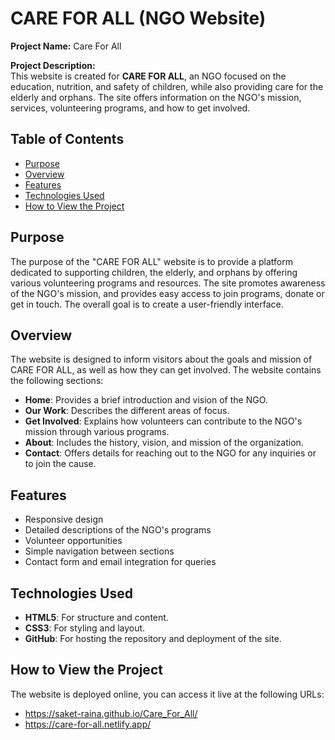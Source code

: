 # CARE FOR ALL (NGO Website)

**Project Name:** Care For All

**Project Description:**  
This website is created for **CARE FOR ALL**, an NGO focused on the education, nutrition, and safety of children, while also providing care for the elderly and orphans. The site offers information on the NGO's mission, services, volunteering programs, and how to get involved.

## Table of Contents
- [Purpose](#purpose)
- [Overview](#overview)
- [Features](#features)
- [Technologies Used](#technologies-used)
- [How to View the Project](#how-to-view-the-project)

## Purpose 
The purpose of the "CARE FOR ALL" website is to provide a platform dedicated to supporting children, the elderly, and orphans by offering various volunteering programs and resources. The site promotes awareness of the NGO's mission, and provides easy access to join programs, donate or get in touch. The overall goal is to create a user-friendly interface.

## Overview
The website is designed to inform visitors about the goals and mission of CARE FOR ALL, as well as how they can get involved. The website contains the following sections:
- **Home**: Provides a brief introduction and vision of the NGO.
- **Our Work**: Describes the different areas of focus.
- **Get Involved**: Explains how volunteers can contribute to the NGO's mission through various programs.
- **About**: Includes the history, vision, and mission of the organization.
- **Contact**: Offers details for reaching out to the NGO for any inquiries or to join the cause.

## Features
- Responsive design
- Detailed descriptions of the NGO's programs
- Volunteer opportunities
- Simple navigation between sections
- Contact form and email integration for queries

## Technologies Used
- **HTML5**: For structure and content.
- **CSS3**: For styling and layout.
- **GitHub**: For hosting the repository and deployment of the site.

## How to View the Project 
The website is deployed online, you can access it live at the following URLs:
- https://saket-raina.github.io/Care_For_All/
- https://care-for-all.netlify.app/
